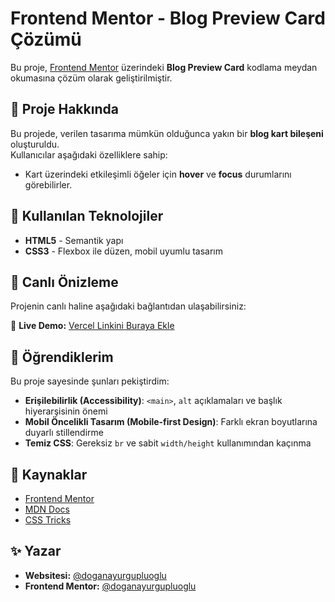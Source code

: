 # Frontend Mentor - Blog Preview Card Çözümü

Bu proje, [Frontend Mentor](https://www.frontendmentor.io) üzerindeki **Blog Preview Card** kodlama meydan okumasına çözüm olarak geliştirilmiştir.

## 📝 Proje Hakkında

Bu projede, verilen tasarıma mümkün olduğunca yakın bir **blog kart bileşeni** oluşturuldu.  
Kullanıcılar aşağıdaki özelliklere sahip:

- Kart üzerindeki etkileşimli öğeler için **hover** ve **focus** durumlarını görebilirler.

## 🚀 Kullanılan Teknolojiler

- **HTML5** - Semantik yapı
- **CSS3** - Flexbox ile düzen, mobil uyumlu tasarım

## 🔗 Canlı Önizleme

Projenin canlı haline aşağıdaki bağlantıdan ulaşabilirsiniz:

🔗 **Live Demo:** [Vercel Linkini Buraya Ekle]()

## 📌 Öğrendiklerim

Bu proje sayesinde şunları pekiştirdim:

- **Erişilebilirlik (Accessibility)**: `<main>`, `alt` açıklamaları ve başlık hiyerarşisinin önemi
- **Mobil Öncelikli Tasarım (Mobile-first Design)**: Farklı ekran boyutlarına duyarlı stillendirme
- **Temiz CSS**: Gereksiz `br` ve sabit `width/height` kullanımından kaçınma

## 📂 Kaynaklar

- [Frontend Mentor](https://www.frontendmentor.io)
- [MDN Docs](https://developer.mozilla.org/)
- [CSS Tricks](https://css-tricks.com/)

## ✨ Yazar
- **Websitesi:** [@doganayurgupluoglu](https://www.doganaylab.com/)
- **Frontend Mentor:** [@doganayurgupluoglu](https://www.frontendmentor.io/profile/doganayurgupluoglu)
